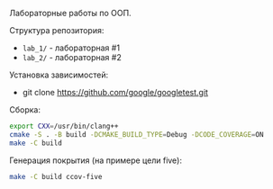 Лабораторные работы по ООП.

Структура репозитория:
* `lab_1/` - лабораторная #1
* `lab_2/` - лабораторная #2

Установка зависимостей:
* git clone https://github.com/google/googletest.git

Сборка:
```sh
export CXX=/usr/bin/clang++
cmake -S . -B build -DCMAKE_BUILD_TYPE=Debug -DCODE_COVERAGE=ON
make -C build
```

Генерация покрытия (на примере цели five):
```sh
make -C build ccov-five
```
